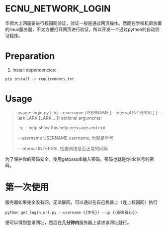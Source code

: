 # ECNU_NETWORK_LOGIN

华师大上网需要进行校园网验证，验证一般是通过网页操作。然而在学校机房放置的linux服务器，不太方便打开网页进行验证，所以开发一个通过python的自动验证程序。

# Preparation

1. Install dependencies:

```
pip install -r requirements.txt
```

# Usage

> usage: login.py [-h] --username USERNAME [--interval INTERVAL] [--lark LARK [LARK ...]]
> optional arguments:
>
> -h, --help            show this help message and exit
>
> --username USERNAME   username, 也就是学号
>
> --interval INTERVAL   检查网络是否正常的间隔

为了保护你的密码安全，使用getpass库输入密码，密码也就是你idc账号的密码。

# 第一次使用

服务器如果完全没有网，无法联网，可以通过在自己机器上（连上校园网）执行

```
python get_login_url.py --username {{学号}} --ip {{服务器ip}}
```

便可以得到登录网址，然后在**几分钟内**服务器上请求该网址就行。
